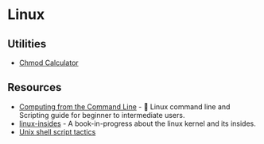 # Linux

## Utilities

- [Chmod Calculator](https://chmod-calculator.com/)

## Resources

- [Computing from the Command Line](https://learnbyexample.github.io/cli-computing/preface.html) - 🐧 Linux command line and Scripting guide for beginner to intermediate users.
- [linux-insides](https://0xax.gitbooks.io/linux-insides) - A book-in-progress about the linux kernel and its insides.
- [Unix shell script tactics](https://github.com/SixArm/unix-shell-script-tactics)
